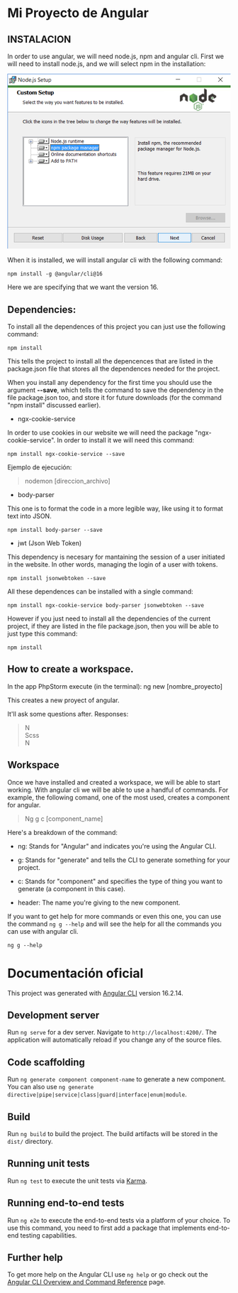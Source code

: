 # Mi Proyecto de Angular

## INSTALACION

In order to use angular, we will need node.js, npm and angular cli. First we will need to install node.js, and we will select npm in the installation:

![nodejs_installation_options](photos_readme/nodejs_installation.png)

When it is installed, we will install angular cli with the following command:

```
npm install -g @angular/cli@16 
```

Here we are specifying that we want the version 16.

## Dependencies:

To install all the dependences of this project you can just use the following command:

```
npm install
```

This tells the project to install all the depencences that are listed in the package.json file that stores all the dependences needed for the project.

When you install any dependency for the first time you should use the argument **--save**, which tells the command to save the dependency in the file package.json too, and store it for future downloads (for the command "npm install" discussed earlier).

- ngx-cookie-service

In order to use cookies in our website we will need the package "ngx-cookie-service". In order to install it we will need this command:

```
npm install ngx-cookie-service --save
```

Ejemplo de ejecución:
>nodemon [direccion_archivo]

- body-parser 

This one is to format the code in a more legible way, like using it to format text into JSON.

```
npm install body-parser --save
```

- jwt (Json Web Token) 

This dependency is necesary for mantaining the session of a user initiated in the website. In other words, managing the login of a user with tokens.

```
npm install jsonwebtoken --save
```

All these dependences can be installed with a single command:

```
npm install ngx-cookie-service body-parser jsonwebtoken --save 
```

However if you just need to install all the dependencies of the current project, if they are listed in the file package.json, then you will be able to just type this command:

```
npm install
```

## How to create a workspace.  

In the app PhpStorm execute (in the terminal): ng new [nombre_proyecto] 

This creates a new proyect of angular. 

It'll ask some questions after. Responses:

>N  
>Scss  
>N

## Workspace

Once we have installed and created a workspace, we will be able to start working. With angular cli we will be able to use a handful of commands. For example, the following comand, one of the most used, creates a component for angular.

>Ng g c [component_name] 

Here's a breakdown of the command: 

- ng: Stands for "Angular" and indicates you're using the Angular CLI. 

- g: Stands for "generate" and tells the CLI to generate something for your project. 

- c: Stands for "component" and specifies the type of thing you want to generate (a component in this case). 

- header: The name you're giving to the new component.

If you want to get help for more commands or even this one, you can use the command ```ng g --help``` and will see the help for all the commands you can use with angular cli.

```
ng g --help
```



# Documentación oficial

This project was generated with [Angular CLI](https://github.com/angular/angular-cli) version 16.2.14.

## Development server

Run `ng serve` for a dev server. Navigate to `http://localhost:4200/`. The application will automatically reload if you change any of the source files.

## Code scaffolding

Run `ng generate component component-name` to generate a new component. You can also use `ng generate directive|pipe|service|class|guard|interface|enum|module`.

## Build

Run `ng build` to build the project. The build artifacts will be stored in the `dist/` directory.

## Running unit tests

Run `ng test` to execute the unit tests via [Karma](https://karma-runner.github.io).

## Running end-to-end tests

Run `ng e2e` to execute the end-to-end tests via a platform of your choice. To use this command, you need to first add a package that implements end-to-end testing capabilities.

## Further help

To get more help on the Angular CLI use `ng help` or go check out the [Angular CLI Overview and Command Reference](https://angular.io/cli) page.
